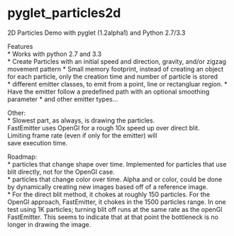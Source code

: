pyglet_particles2d
==================

2D Particles Demo with pyglet (1.2alpha1) and Python 2.7/3.3

Features  
	* Works with python 2.7 and 3.3  
	* Create Particles with an initial speed and direction, gravity, and/or zigzag movement pattern 
    * Small memory footprint, instead of creating an object for each particle, only the creation time and number of particle is stored  	
	* different emitter classes, to emit from a point, line or rectangluar region.
	* Have the emitter follow a predefined path with an optional smoothing parameter
	* and other emitter types...
		
Other:  
    * Slowest part, as always, is drawing the particles.  
		FastEmitter uses OpenGl for a rough 10x speed up over direct blit.  
		Limiting frame rate (even if only for the emitter) will  
		save execution time.  
		
Roadmap:  
	* particles that change shape over time. Implemented for particles that use blit directly, not for the OpenGl case.  
	* particles that change color over time. Alpha and or color, could be done by dynamically creating new images based off of a reference image.  
	* For the direct blit method, it chokes at roughly 150 particles.  For the OpenGl approach, FastEmitter, it chokes in the 1500 particles range. 
		In one test using 1K particles; turning blit off runs at the same rate as the openGl FastEmitter. This seems to indicate that at that point the bottleneck is no longer in drawing the image.
	   
	   
	